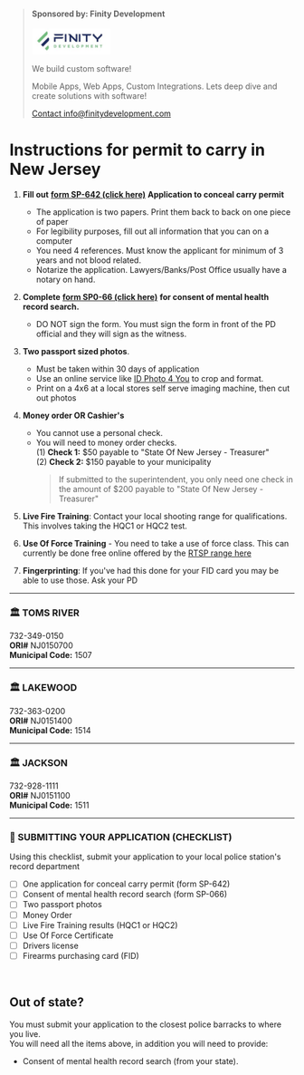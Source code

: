 
  > <div class="container">
  >  <h4><b>Sponsored by: Finity Development </b></h4>
  >     <img src="https://github.com/613WePleadTheSecond/ccwnj/blob/main/teams_preview_logo.jpg?raw=true" alt="Avatar" style="height: 45px;">
  >  <p>We build custom software! </p>
  >  <p>Mobile Apps, Web Apps, Custom Integrations. Lets deep dive and create solutions with software!</p>
  >  <a href="mailto:info@finitydevelopment.com?subject=Inquiry&body=Hey%2C%20id%20like%20to%20inquire%20about%20custom%20software">Contact info@finitydevelopment.com</a>
 > </div> 


# Instructions for permit to carry in New Jersey

1. **Fill out** [**form SP-642 (click here)**](https://github.com/mayerlench/ccwnj/raw/main/sp-642.pdf) **Application to conceal carry permit**
    - The application is two papers. Print them back to back on one piece of paper
    - For legibility purposes, fill out all information that you can on a computer
    - You need 4 references. Must know the applicant for minimum of 3 years and not blood related.
    - Notarize the application. Lawyers/Banks/Post Office usually have a notary on hand.
1. **Complete** [**form SP0-66 (click here)**](https://github.com/mayerlench/ccwnj/raw/main/sp-066.pdf) **for consent of mental health record search.**
    - DO NOT sign the form. You must sign the form in front of the PD official and they will sign as the witness.
1. **Two passport sized photos**.
    - Must be taken within 30 days of application
    - Use an online service like [ID Photo 4 You](https://www.idphoto4you.com/) to crop and format.
    - Print on a 4x6 at a local stores self serve imaging machine, then cut out photos
1. **Money order OR Cashier&#39;s**  
    - You cannot use a personal check.  
    - You will need to money order checks.  
    (1) **Check 1:** $50 payable to "State Of New Jersey - Treasurer"  
    (2) **Check 2:** $150 payable to your municipality  
      > If submitted to the superintendent, you only need one check in the amount of $200 payable to "State Of New Jersey - Treasurer"  
  
1. **Live Fire Training**: Contact your local shooting range for qualifications. This involves taking the HQC1 or HQC2 test. 
1. **Use Of Force Training** - You need to take a use of force class. This can currently be done free online offered by the [RTSP range here](https://www.rtsponline.com/use-of-force-certificate/)
1. **Fingerprinting**: If you've had this done for your FID card you may be able to use those. Ask your PD  

---  

### 🏛️ **TOMS RIVER**  
732-349-0150    
**ORI#** NJ0150700  
**Municipal Code:** 1507  

---  

### 🏛️ **LAKEWOOD**  
732-363-0200  
**ORI#** NJ0151400  
**Municipal Code:** 1514  

---  

### 🏛️ **JACKSON**  
732-928-1111  
**ORI#** NJ0151100  
**Municipal Code:** 1511    

---  

### 🔵 SUBMITTING YOUR APPLICATION (CHECKLIST)
Using this checklist, submit your application to your local police station's record department  
- [ ] One application for conceal carry permit (form SP-642)
- [ ] Consent of mental health record search (form SP-066)
- [ ] Two passport photos
- [ ] Money Order
- [ ] Live Fire Training results (HQC1 or HQC2)
- [ ] Use Of Force Certificate
- [ ] Drivers license
- [ ] Firearms purchasing card (FID)
<br/> 

## Out of state?  
 You must submit your application to the closest police barracks to where you live.  
 You will need all the items above, in addition you will need to provide:
- Consent of mental health record search (from your state).  
<br/> 
